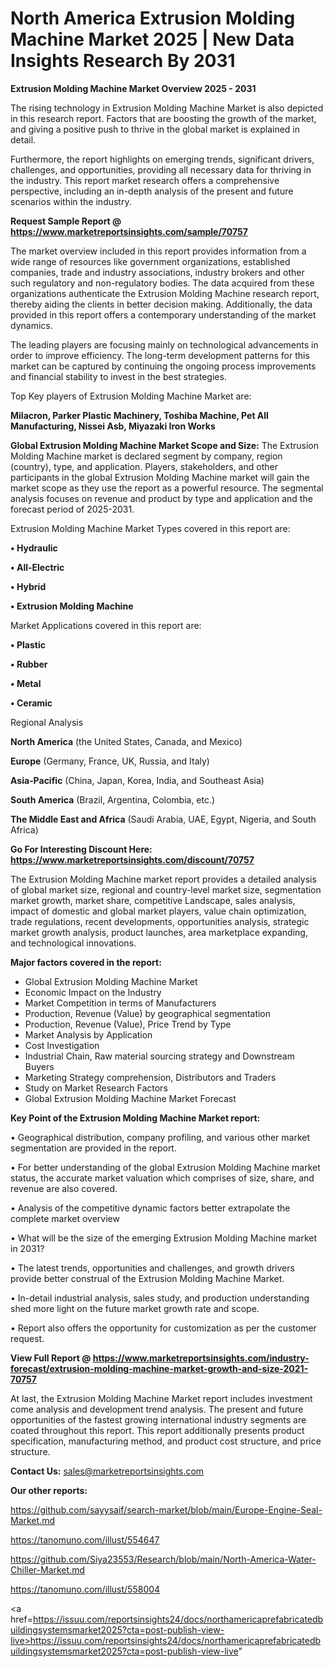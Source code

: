 # North America Extrusion Molding Machine Market 2025 | New Data Insights Research By 2031

<Strong> Extrusion Molding Machine Market Overview 2025 - 2031</strong>

The rising technology in Extrusion Molding Machine Market is also depicted in this research report. Factors that are boosting the growth of the market, and giving a positive push to thrive in the global market is explained in detail.

Furthermore, the report highlights on emerging trends, significant drivers, challenges, and opportunities, providing all necessary data for thriving in the industry. This report market research offers a comprehensive perspective, including an in-depth analysis of the present and future scenarios within the industry.

<strong>Request Sample Report @ <a href=https://www.marketreportsinsights.com/sample/70757>https://www.marketreportsinsights.com/sample/70757</a></strong>

The market overview included in this report provides information from a wide range of resources like government organizations, established companies, trade and industry associations, industry brokers and other such regulatory and non-regulatory bodies. The data acquired from these organizations authenticate the Extrusion Molding Machine research report, thereby aiding the clients in better decision making. Additionally, the data provided in this report offers a contemporary understanding of the market dynamics.

The leading players are focusing mainly on technological advancements in order to improve efficiency. The long-term development patterns for this market can be captured by continuing the ongoing process improvements and financial stability to invest in the best strategies.

Top Key players of Extrusion Molding Machine Market are:

<strong>Milacron, Parker Plastic Machinery, Toshiba Machine, Pet All Manufacturing, Nissei Asb, Miyazaki Iron Works</strong>

<strong><b>Global Extrusion Molding Machine Market Scope and Size:</b></strong>
The Extrusion Molding Machine market is declared segment by company, region (country), type, and application. Players, stakeholders, and other participants in the global Extrusion Molding Machine market will gain the market scope as they use the report as a powerful resource. The segmental analysis focuses on revenue and product by type and application and the forecast period of 2025-2031.

Extrusion Molding Machine Market Types covered in this report are:

<strong>• Hydraulic

• All-Electric

• Hybrid

• Extrusion Molding Machine</strong>

Market Applications covered in this report are:

<strong>• Plastic

• Rubber

• Metal

• Ceramic</strong> 

Regional Analysis

<strong>North America</strong> (the United States, Canada, and Mexico)

<strong>Europe</strong> (Germany, France, UK, Russia, and Italy)

<strong>Asia-Pacific</strong> (China, Japan, Korea, India, and Southeast Asia)

<strong>South America</strong> (Brazil, Argentina, Colombia, etc.)

<strong>The Middle East and Africa</strong> (Saudi Arabia, UAE, Egypt, Nigeria, and South Africa)

<strong>Go For Interesting Discount Here: <a href=https://www.marketreportsinsights.com/discount/70757>https://www.marketreportsinsights.com/discount/70757</a></strong>

The Extrusion Molding Machine market report provides a detailed analysis of global market size, regional and country-level market size, segmentation market growth, market share, competitive Landscape, sales analysis, impact of domestic and global market players, value chain optimization, trade regulations, recent developments, opportunities analysis, strategic market growth analysis, product launches, area marketplace expanding, and technological innovations.

<strong><b>Major factors covered in the report:</b></strong>
<ul>
  <li>Global Extrusion Molding Machine Market </li>
  <li>Economic Impact on the Industry</li>
  <li>Market Competition in terms of Manufacturers</li>
  <li>Production, Revenue (Value) by geographical segmentation</li>
  <li>Production, Revenue (Value), Price Trend by Type</li>
  <li>Market Analysis by Application</li>
  <li>Cost Investigation</li>
  <li>Industrial Chain, Raw material sourcing strategy and Downstream Buyers</li>
  <li>Marketing Strategy comprehension, Distributors and Traders</li>
  <li>Study on Market Research Factors</li>
  <li>Global Extrusion Molding Machine Market Forecast</li>
</ul>

<strong><b>Key Point of the Extrusion Molding Machine Market report:</b></strong>

• Geographical distribution, company profiling, and various other market segmentation are provided in the report.

• For better understanding of the global Extrusion Molding Machine market status, the accurate market valuation which comprises of size, share, and revenue are also covered.

• Analysis of the competitive dynamic factors better extrapolate the complete market overview

• What will be the size of the emerging Extrusion Molding Machine market in 2031?

• The latest trends, opportunities and challenges, and growth drivers provide better construal of the Extrusion Molding Machine Market.

• In-detail industrial analysis, sales study, and production understanding shed more light on the future market growth rate and scope.

• Report also offers the opportunity for customization as per the customer request.

<strong><b>View Full Report @ <a href=https://www.marketreportsinsights.com/industry-forecast/extrusion-molding-machine-market-growth-and-size-2021-70757>https://www.marketreportsinsights.com/industry-forecast/extrusion-molding-machine-market-growth-and-size-2021-70757</a></b></strong>


At last, the Extrusion Molding Machine Market report includes investment come analysis and development trend analysis. The present and future opportunities of the fastest growing international industry segments are coated throughout this report. This report additionally presents product specification, manufacturing method, and product cost structure, and price structure.

<strong>Contact Us:</strong>
sales@marketreportsinsights.com

<strong>Our other reports:</strong>

<a href=https://github.com/sayysaif/search-market/blob/main/Europe-Engine-Seal-Market.md>https://github.com/sayysaif/search-market/blob/main/Europe-Engine-Seal-Market.md</a>

<a href=https://tanomuno.com/illust/554647>https://tanomuno.com/illust/554647</a>

<a href=https://github.com/Siya23553/Research/blob/main/North-America-Water-Chiller-Market.md>https://github.com/Siya23553/Research/blob/main/North-America-Water-Chiller-Market.md</a>

<a href=https://tanomuno.com/illust/558004>https://tanomuno.com/illust/558004</a>

<a href=https://issuu.com/reportsinsights24/docs/northamericaprefabricatedbuildingsystemsmarket2025?cta=post-publish-view-live>https://issuu.com/reportsinsights24/docs/northamericaprefabricatedbuildingsystemsmarket2025?cta=post-publish-view-live</a>"
